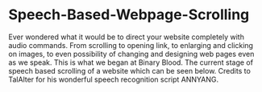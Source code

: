 # Speech-Based-Webpage-Scrolling
Ever wondered what it would be to direct your website completely with audio commands. From scrolling to opening link, to enlarging and clicking on images, to even possibility of changing and designing web pages even as we speak. This is what we began at Binary Blood. The current stage of speech based scrolling of a website which can be seen below. Credits to TalAlter for his wonderful speech recognition script ANNYANG.
